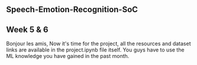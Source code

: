 ## Speech-Emotion-Recognition-SoC
## Week 5 & 6

Bonjour les amis, Now it's time for the project, all the resources and dataset links are available in the project.ipynb file itself. You guys have to use the ML knowledge you have gained in the past month.
